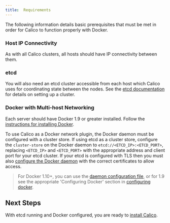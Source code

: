 ```yaml
---
title:  Requirements
---
```


The following information details basic prerequisites that must be met
in order for Calico to function properly with Docker.

### Host IP Connectivity

As with all Calico clusters, all hosts should have IP connectivity between them.

### etcd

You will also need an etcd cluster accessible from each host which Calico
uses for coordinating state between the nodes. See the [etcd documentation][etcd]
for details on setting up a cluster.

### Docker with Multi-host Networking

Each server should have Docker 1.9 or greater installed.
Follow the [instructions for installing Docker][docker].

To use Calico as a Docker network plugin, the Docker daemon must be configured
with a cluster store.  If using etcd as a cluster store,
configure the `cluster-store` on the Docker daemon to `etcd://<ETCD_IP>:<ETCD_PORT>`,
replacing `<ETCD_IP>` and `<ETCD_PORT>` with the appropriate address and client
port for your etcd cluster.  If your etcd is configured with TLS then you must
also [configure the Docker daemon][daemon-cert-config] with the correct
certificates to allow access.

> For Docker 1.10+, you can use the [daemon configuration file][daemon-config-file],
> or for 1.9 see the appropriate 'Configuring Docker' section in [configuring docker][configuring-docker-1.9].

## Next Steps

With etcd running and Docker configured, you are ready to
[install Calico](manual).


[etcd]: https://coreos.com/etcd/docs/latest/
[docker]: https://docs.docker.com/engine/installation/
[daemon-config-file]: https://docs.docker.com/engine/reference/commandline/dockerd/#/daemon-configuration-file
[daemon-cert-config]: https://docs.docker.com/engine/reference/commandline/dockerd/#nodes-discovery
[configuring-docker-1.9]: https://docs.docker.com/v1.9/engine/articles/configuring/
